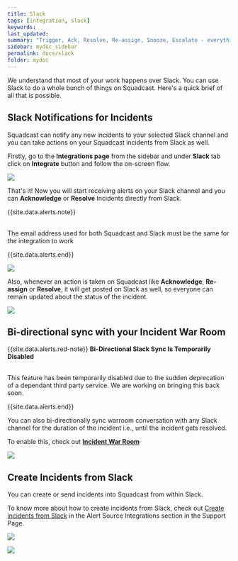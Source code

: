 ```yaml
---
title: Slack
tags: [integration, slack]
keywords: 
last_updated: 
summary: "Trigger, Ack, Resolve, Re-assign, Snooze, Escalate - everything from Slack."
sidebar: mydoc_sidebar
permalink: docs/slack
folder: mydoc
---
```


We understand that most of your work happens over Slack. You can use Slack to do a whole bunch of things on Squadcast. Here's a quick brief of all that is possible. 

## Slack Notifications for Incidents

Squadcast can notify any new incidents to your selected Slack channel and you can take actions on your Squadcast incidents from Slack as well.

Firstly, go to the **Integrations page** from the sidebar and under **Slack** tab click on **Integrate** button and follow the on-screen flow.

![](images/slack_squadcast_1.png)

That's it! Now you will start receiving alerts on your Slack channel and you can **Acknowledge** or **Resolve** Incidents directly from Slack.

{{site.data.alerts.note}}
<br/><br/><p>The email address used for both Squadcast and Slack must be the same for the integration to work</p>
{{site.data.alerts.end}}

![](images/slack_squadcast_2.png)

Also, whenever an action is taken on Squadcast like **Acknowledge**, **Re-assign** or **Resolve**, it will get posted on Slack as well, so everyone can remain updated about the status of the incident.

![](images/slack_squadcast_3.png)

## Bi-directional sync with your Incident War Room

{{site.data.alerts.red-note}}
<b>Bi-Directional Slack Sync Is Temporarily Disabled</b>
<br/><br/><p>This feature has been temporarily disabled due to the sudden deprecation of a dependant third party service. We are working on bringing this back soon.</p>
{{site.data.alerts.end}}

You can also bi-directionally sync warroom conversation with any Slack channel for the duration of the incident i.e., until the incident gets resolved.

To enable this, check out [**Incident War Room**](warroom)

![](images/slack_squadcast_4.png)

## Create Incidents from Slack

You can create or send incidents into Squadcast from within Slack. 

To know more about how to create incidents from Slack, check out [Create incidents from Slack](slack-as-an-alert-source) in the Alert Source Integrations section in the Support Page.

![](images/slack_squadcast_5.png)

![](images/slack_squadcast_6.png)